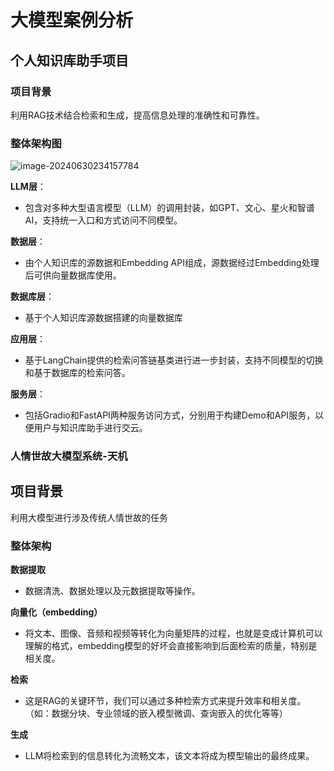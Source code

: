 # 大模型案例分析

## 个人知识库助手项目

### 项目背景

利用RAG技术结合检索和生成，提高信息处理的准确性和可靠性。

### 整体架构图

![image-20240630234157784](img/Task6//image-20240630234157784.png)



**LLM层**：

- 包含对多种大型语言模型（LLM）的调用封装，如GPT、文心、星火和智谱AI，支持统一入口和方式访问不同模型。

**数据层**：

- 由个人知识库的源数据和Embedding API组成，源数据经过Embedding处理后可供向量数据库使用。

**数据库层**：

- 基于个人知识库源数据搭建的向量数据库 

**应用层**：

- 基于LangChain提供的检索问答链基类进行进一步封装，支持不同模型的切换和基于数据库的检索问答。

**服务层**：

- 包括Gradio和FastAPI两种服务访问方式，分别用于构建Demo和API服务，以便用户与知识库助手进行交云。

### 人情世故大模型系统-天机

## 项目背景

利用大模型进行涉及传统人情世故的任务

### 整体架构

**数据提取**

- 数据清洗、数据处理以及元数据提取等操作。

**向量化（embedding）**

- 将文本、图像、音频和视频等转化为向量矩阵的过程，也就是变成计算机可以理解的格式，embedding模型的好坏会直接影响到后面检索的质量，特别是相关度。

**检索**

- 这是RAG的关键环节，我们可以通过多种检索方式来提升效率和相关度。（如：数据分块、专业领域的嵌入模型微调、查询嵌入的优化等等）

**生成**

- LLM将检索到的信息转化为流畅文本，该文本将成为模型输出的最终成果。